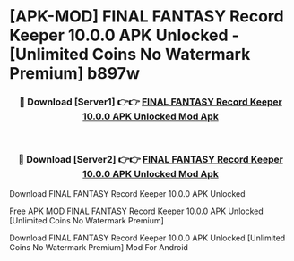 # [APK-MOD] FINAL FANTASY Record Keeper 10.0.0 APK Unlocked - [Unlimited Coins No Watermark Premium] b897w



<div align="center">
<h3>🔴 Download [Server1] 👉👉 <a href="https://momento.my/?title=FINAL_FANTASY_Record_Keeper_10.0.0_APK_Unlocked">FINAL FANTASY Record Keeper 10.0.0 APK Unlocked Mod Apk</a></h3><br>

<h3>🔴 Download [Server2] 👉👉 <a href="https://momento.my/?title=FINAL_FANTASY_Record_Keeper_10.0.0_APK_Unlocked">FINAL FANTASY Record Keeper 10.0.0 APK Unlocked Mod Apk</a></h3>
</div>



Download FINAL FANTASY Record Keeper 10.0.0 APK Unlocked 

Free APK MOD FINAL FANTASY Record Keeper 10.0.0 APK Unlocked [Unlimited Coins No Watermark Premium]

Download FINAL FANTASY Record Keeper 10.0.0 APK Unlocked [Unlimited Coins No Watermark Premium] Mod For Android
